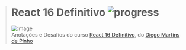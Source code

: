 ># **React 16 Definitivo** ![progress](http://progressed.io/bar/100?title=completed "progress")
> ![Image](https://udemy-images.udemy.com/course/750x422/1378412_4da7_2.jpg)  
> Anotações e Desafios do curso [React 16 Definitivo](https://www.udemy.com/react-16/learn/v4/overview), do [Diego Martins de Pinho](https://www.udemy.com/user/diegomartinsdepinho/)
